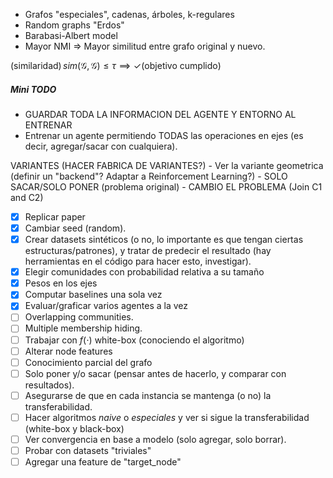 - Grafos "especiales", cadenas, árboles, k-regulares  
- Random graphs "Erdos"  
- Barabasi-Albert model  
- Mayor NMI => Mayor similitud entre grafo original y nuevo.

$\text{(similaridad)} \, sim(\mathcal{G}, \mathcal{G}) \leq \tau \implies \checkmark \text{(objetivo cumplido)}$
##### Mini TODO
- GUARDAR TODA LA INFORMACION DEL AGENTE Y ENTORNO AL ENTRENAR
- Entrenar un agente permitiendo TODAS las operaciones en ejes (es decir, agregar/sacar con cualquiera).

VARIANTES (HACER FABRICA DE VARIANTES?)
	- Ver la variante geometrica (definir un "backend"? Adaptar a Reinforcement Learning?)
	- SOLO SACAR/SOLO PONER (problema original)
	- CAMBIO EL PROBLEMA (Join C1 and C2)


- [x] Replicar paper 
- [x] Cambiar seed (random).
- [x] Crear datasets sintéticos (o no, lo importante es que tengan ciertas estructuras/patrones), y tratar de predecir el resultado (hay herramientas en el código para hacer esto, investigar).
- [x] Elegir comunidades con probabilidad relativa a su tamaño
- [x] Pesos en los ejes  
- [x] Computar baselines una sola vez
- [x] Evaluar/graficar varios agentes a la vez  
- [ ] Overlapping communities.
- [ ] Multiple membership hiding.
- [ ] Trabajar con $f(\cdot)$ white-box (conociendo el algoritmo)
- [ ] Alterar node features
- [ ] Conocimiento parcial del grafo
- [ ] Solo poner y/o sacar (pensar antes de hacerlo, y comparar con resultados).
- [ ] Asegurarse de que en cada instancia se mantenga (o no) la transferabilidad.
- [ ] Hacer algoritmos *naive* o *especiales* y ver si sigue la transferabilidad (white-box y black-box)
- [ ] Ver convergencia en base a modelo (solo agregar, solo borrar).
- [ ] Probar con datasets "triviales"  
- [ ] Agregar una feature de "target_node"  